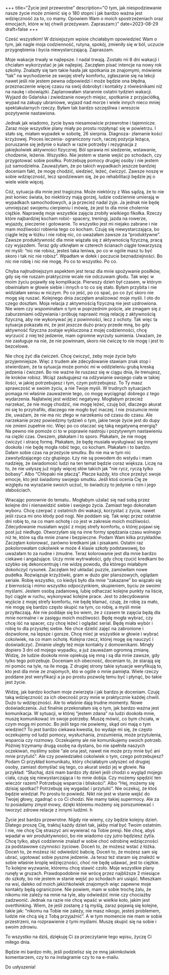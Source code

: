 +++
title="Życie jest przewrotne"
description="O tym, jak niespodziewanie nasze życie może zmienić się o 180 stopni i jak bardzo ważna jest wdzięczność za to, co mamy. Opowiem Wam o moich spostrzeżeniach oraz emocjach, które w tej chwili przeżywam. Zapraszam:)"
date=2023-08-29
draft=false
+++


Cześć wszystkim! 
W dzisiejszym wpisie chciałabym opowiedzieć Wam o tym, jak nagle moja codzienność, rutyna, spokój, zmieniły się w ból, uczucie przygnębienia i bycia niewystarczającą. Zapraszam.

Moje wakacje trwały w najlepsze. I nadal trwają. Zostało mi 8 dni wakacji i chciałam wykorzystać je jak najlepiej. Zaczęłam pisać intencje na nowy rok szkolny. Znalazły się tam takie hasła jak spotkania ze znajomymi, mówienie “tak” na wychodzenie ze swojej strefy komfortu, zgłaszanie się na lekcji nawet jeśli nie jestem pewna odpowiedzi i może będzie ona błędna, przeznaczenie więcej czasu na swój dobrobyt i kontakty z rówieśnikami niż na naukę i obowiązki. Zaplanowałam starannie ostatni tydzień wakacji. Wyjazd do Gdańska i zwiedzanie nowych miejsc, spotkanie z przyjaciółką, wypad na zakupy ubraniowe, wyjazd nad morze i wiele innych nieco mniej spektakularnych rzeczy. Byłam tak bardzo szczęśliwa i wreszcie pozytywnie nastawiona. 

Jednak jak wiadomo, życie bywa niesamowicie przewrotne i tajemnicze. Zaraz moje wszystkie plany miały po prostu rozpłynąć się w powietrzu. 
I stało się, miałam wypadek w sobotę, 26 sierpnia. Diagnoza- złamanie kości krzyżowej. Proces leczenia- ograniczony ruch, raczej pozycja leżąca, poruszanie się jedynie o kulach w razie potrzeby i rezygnacja z jakiejkolwiek aktywności fizycznej. Ból sprawia mi siedzenie, wstawanie,  chodzenie, leżenie. Wszystko. Nie jestem w stanie wejść po schodach, czy przygotować sobie posiłku. Potrzebuję pomocy drugiej osoby i nie jestem już samodzielna. 
Zauważyłam, że po takich wypadkach jeszcze bardziej doceniam fakt, że mogę chodzić, siedzieć, leżeć, ćwiczyć. Zawsze noszę w sobie wdzięczność, lecz spodziewam się, że po rehabilitacji będzie jej o wiele wiele więcej. 


Cóż, sytuacja dla mnie jest tragiczna. Może niektórzy z Was sądzą, że to nie jest koniec świata, bo niektórzy mają gorzej, ludzie codziennie umierają w wypadkach samochodowych, a ja przecież nadal żyje. Ja jednak nie będę umniejszać swojemu cierpieniu i mówię, że jest to dla mnie cholernie ciężkie. 
Naprawdę moje wszystkie zajęcia zrobiły wielkiego fikołka. Rzeczy które najbardziej kocham robić- spacery, treningi, jazda na rowerze, wyjazdy, pieczenie i gotowanie. To wszystko jest mi niejako zabrane i nie mam możliwości robienia tego co kocham. 
Czuję się niewystarczająca, bo ciągle leżę w łóżku i nie robię nic, co uważałam zawsze za “produktywne”. Zawsze produktywność dla mnie wiązała się z aktywnością fizyczną, pracą czy wyjazdem. Teraz gdy utknęłam w czterech ścianach ciągle towarzyszą mi myśli: “nic nie robisz, jesteś taka leniwa, po co w ogóle masz tu być skoro i tak nic nie robisz”. 
Wpadłam w dołek i poczucie beznadziejności. Bo nic nie robię i nic nie mogę. Po co to wszystko. Po co. 


Chyba najtrudniejszym aspektem jest teraz dla mnie spożywanie posiłków, gdy się nie ruszam praktycznie wcale nie odczuwam głodu. Tak więc w moim życiu pojawiły się komplikacje. 
Pierwszy dzień był czasem, w którym obwiniałam w głowie siebie i innych o to co się stało. Byłam przybita i nie widziałam sensu w niczym. Po co jeść, po co spać, po co żyć skoro nie mogę się ruszać. 
Kolejnego dnia zaczęłam analizować moje myśli. I oto do czego doszłam. 
Moja relacja z aktywnością fizyczną nie jest uzdrowiona. Nie wiem czy wspominałam o tym w poprzednim poście, ale zmagam się z zaburzeniami odżywiania i próbuję naprawić moją relację z aktywnością fizyczną, aby nie wykonywać jej z powinności, lecz z ochoty. Tak więc ta sytuacja pokazała mi, że jest jeszcze dużo pracy przede mną, bo gdy aktywność fizyczna zostaje wykluczona z mojej codzienności, chcę wyrzucić z niej też jedzenie, mam ogromne wyrzuty sumienia. Uważam, że nie zasługuje na nie, że nie powinnam, skoro nie ćwiczę to nie mogę i jest to bezcelowe. 


Nie chcę żyć dla ćwiczeń. Chcę ćwiczyć, żeby moje życie było przyjemniejsze. Więc z trudem ale zdecydowanie stawiam znak stop i stwierdzam, że ta sytuacja może pomóc mi w oddzieleniu grubą kreską jedzenia i ćwiczeń. Bo nie ważne ile ruszasz się w ciągu dnia, ile trenujesz, ile kroków robisz. Wciąż zasługujesz na odżywianie swojego ciała w takiej ilości, w jakiej potrzebujesz i tym, czym potrzebujesz. To Ty masz sprawczość w swoim życiu, a nie Twoje myśli. 
W trudnych sytuacjach pomaga mi właśnie zauważenie tego, co mogę wyciągnąć dobrego z tego wydarzenia. Najłatwiej jest widzieć negatywy. Mogłabym przecież narzekać, że nie mogę chodzić, nie mogę leżeć, czuję ból, dlaczego akurat mi się to przytrafiło, dlaczego nie mogło być inaczej. I nie zrozumcie mnie źle, uważam, że nie ma nic złego w narzekaniu od czasu do czasu. Ale narzekanie przez powiedzmy tydzień o tym, jakie twoje życie jest do dupy nie zmieni zupełnie nic. Więc po co otaczać się taką negatywną energią? Na pewno nie pomoże ci to w poprawie nastroju i pozytywnym nastawieniu na ciężki czas. 
Owszem, płakałam i to sporo. Płakałam, że nie mogę ćwiczyć i stracę formę. Płakałam, że będę musiała wysługiwać się innymi dookoła i nie będę mogła robić tego, co kocham. Płakałam i to bardzo. Dałam sobie czas na przeżycie smutku. Bo nie ma w tym nic zawstydzającego czy głupiego. Łzy nie są powodem do wstydu i mam nadzieję, że świadomość ludzi na ten temat będzie coraz większa. Liczę na to, że nie usłyszę już nigdy więcej słów takich jak “nie rycz, ryczą tylko bobasy”. Albo “Chłopaki nie płaczą”. Płacze każdy, kto chce przeżyć swoje emocje, kto jest świadomy swojego smutku. Jeśli ktoś ocenia Cię ze względu na wyrażanie swoich uczuć, to świadczy to jedynie o nim i jego słabościach. 


Wracając ponownie do tematu.. Mogłabym użalać się nad sobą przez kolejne dni i nienawidzić siebie i swojego życia. Zamiast tego dokonałam wyboru. Chcę czerpać z ostatnich dni wakacji, korzystać z życia, nawet jeśli rzuca mi ono kłody pod nogi. Nie poddam się. Tak więc przez ostatnie dni robię to, na co mam ochotę i co jest w zakresie moich możliwości. Zdecydowanie musiałam wyjść z mojej strefy komfortu, o której pojawi się post już niedługo. Otworzyłam się na inne formy spędzania czasu wolnego niż te, które są dla mnie znane i bezpieczne. Podam Wam kilka przykładów. Zaczęłam kolorować, zarówno kredkami jak i pisakami. Ostatni raz pokolorowałam cokolwiek w może 4 klasie szkoły podstawowej, bo uważałam to za nudne i żmudne. Teraz kolorowanie jest dla mnie bardzo ciekawe i angażujące. Uczy mnie wytrwałości, gdy chcę rzucić kredkami bo szybko się dekoncentruję i nie widzę powodu, dla którego miałabym dokończyć rysunek. Zaczęłam też układać puzzle, zamówiłam nowe pudełka. Rozwiązuje krzyżówki, gram w dużo gier planszowych, oglądam seriale. Robię wszystko, co kiedyś było dla mnie “zakazane” bo wiązało się z biernością i mimo wszystko odpoczynkiem, skupieniem, byciu ze swoimi myślami. Jestem osobą zadaniową, lubię odhaczać kolejne punkty na liście, być ciągle w ruchu, wykonywać kolejne prace. Jest to zdecydowanie wyjście z mojej strefy komfortu, nie będę kłamać, czuję, że robię za mało, nie mogę się bardzo często skupić na tym, co robię, a myśli mnie przytłaczają. Ale nie poddaje się bo wiem, że z czasem te zajęcia będą dla mnie normalne i w zasięgu moich możliwości. Będę mogła wybrać, czy chcę iść na spacer, czy chcę leżeć i oglądać serial. Będę miała wybór i robię to dla przyszłej siebie. 
Nie chce dzielić zajęć na zabronione i dozwolone, na lepsze i gorsze. Chcę mieć je wszystkie w głowie i wybrać cokolwiek, na co mam ochotę. Kolejna rzecz, której mogę się nauczyć i doświadczyć. 
Zmianie uległy też moje kontakty z domownikami. Minęły dopiero 3 dni od mojego wypadku, a już zauważam ogromną zmianę. Widzę, że ludzie dookoła mnie opiekują się mną i są dla mnie zawsze, gdy tylko tego potrzebuje. Doceniam ich obecność, doceniam to, że starają się mi pomóc na tyle, na ile mogą. 
Z drugiej strony takie sytuacje weryfikują to, kto jest dla mnie ze znajomych, kto w ogóle o mnie pamięta. 
Wiele rzeczy poddane jest weryfikacji a ja po prostu pozwolę temu być i płynąć, bo takie jest życie. 


Widzę, jak bardzo kocham moje zwierzęta i jak bardzo je doceniam. Czuję taką wdzięczność za ich obecność przy mnie w praktycznie każdej chwili. Dużo tu wdzięczności. Ale to właśnie dają trudne momenty. Nowe doświadczenia. 
Już finalnie przekonałam się o tym, jak bardzo ważna jest komunikacja. W sytuacji, w której “jestem zdana” na ludzi dookoła mnie, muszę komunikować im swoje potrzeby. Muszę mówić, co bym chciała, w czym mogą mi pomóc. Bo jeśli tego nie powiemy, skąd oni mają o tym wiedzieć? To jest bardzo ciekawa kwestia, bo wydaje mi się, że często oczekujemy od ludzi pomocy, wysłuchania, zrozumienia, może przytulenia, wsparcia czy rozmowy. Oczekujemy ale nie komunikujemy swoich potrzeb. Później trzymamy drugą osobę na dystans, bo nie spełniła naszych oczekiwań, myślimy sobie “ale ona jest, nawet nie może przy mnie być ani mnie przytulić”. Ale czy powiedziałeś cokolwiek o tym, czego potrzebujesz? Podam Ci przykład komunikatu, który chciałabym usłyszeć od drugiej osoby, zamiast domyślać się tego, co akurat siedzi jej w głowie. Na przykład: “Słuchaj, dziś mam bardzo zły dzień jeśli chodzi o wygląd mojego ciała, czuję się niewystarczająca i to mnie dobija. Czy możemy spędzić ten wieczór razem? Potrzebuję wsparcia i bliskości”. Albo “Hej, możemy się dzisiaj spotkać? Potrzebuję się wygadać i przytulić”. Nie oczekuj, że ktoś będzie wiedział. Po prostu to powiedz. Nikt nie jest w stanie wejść do Twojej głowy, zgadnąć o co Ci chodzi. Nie mamy takiej supermocy. Ale za to posiadamy zmysł mowy, dzięki któremu możemy się porozumiewać i tworzyć zdrowe relacje z innymi ludźmi. h


Życie jest bardzo przewrotne. Nigdy nie wiemy, czy będzie kolejny dzień. Dlatego proszę Cię, traktuj każdy dzień tak, jakby miał być Twoim ostatnim. I nie, nie chcę Cię straszyć ani wywierać na Tobie presji. Nie chcę, abyś wpadał w wir produktywności, bo nie wiadomo czy jutro będziesz żył/a. Chcę tylko, abyś codziennie znalazł w sobie choć odrobinę wdzięczności za podstawowe czynności życiowe. Doceń to, że możesz wstać z łóżka. Doceń to, że możesz iść odwiedzić babcię. Doceń to, że możesz sam się ubrać, ugotować sobie pyszne jedzenie. 
Ja teraz też staram się znaleźć w sobie właśnie kroplę wdzięczności, choć nie będę udawać, jest to ciężkie. To kolejne wyzwanie, któremu chcę stawić czoło. 
Moje wszystkie plany runęły w gruzach. Prawdopodobnie nie wrócę przez najbliższe 2 miesiące do szkoły, bo nie jestem w stanie wejść po schodach ani usiąść. Mieszkam na wsi, daleko od moich jakichkolwiek znajomych więc zapewne moje kontakty będą ograniczone. Nie powiem, mam w sobie trochę żalu, że nikomu nie zależy na mnie na tyle, aby odwiedzić mnie czy chociażby zadzwonić. Jednak na razie nie chcę wpaść w wielkie koło, jakim jest overthinking. Wiem, że jeśli zostanę z tą myślą, zaraz pojawią się kolejne, takie jak: “nikomu na Tobie nie zależy, nie masz nikogo, jesteś problemem, ludzie nie chcą się z Tobą przyjaźnić”. A w tym momencie nie mam w sobie przestrzeni, na rozprawienie z tymi myślami. Muszę skupić się na sobie i swoim zdrowiu. 


To wszystko na dziś, dziękuję Ci za przeczytanie tego wpisu, życzę Ci miłego dnia. 

Będzie mi bardzo miło, jeśli podzielisz się ze mną jakimkolwiek komentarzem, czy to na instagramie czy to na e-mailu.

Do usłyszenia! 